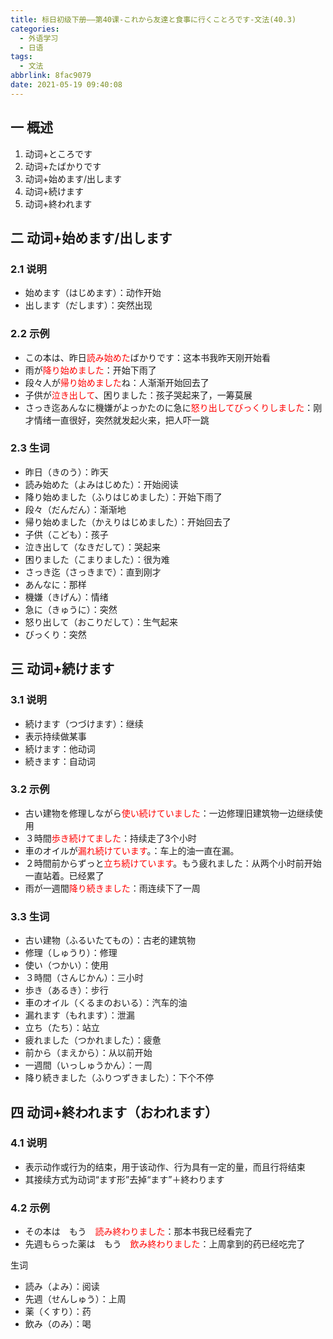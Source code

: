 ```yaml
---
title: 标日初级下册——第40课-これから友達と食事に行くことろです-文法(40.3)
categories:
  - 外语学习
  - 日语
tags:
  - 文法
abbrlink: 8fac9079
date: 2021-05-19 09:40:08
---
```

## 一 概述

1. 动词+ところです
2. 动词+たばかりです
3. 动词+始めます/出します
4. 动词+続けます
5. 动词+終われます

<!--more-->

## 二 动词+始めます/出します

### 2.1 说明

* 始めます（はじめます）：动作开始
* 出します（だします）：突然出现

### 2.2 示例

* この本は、昨日<font color=red>読み始めた</font>ばかりです：这本书我昨天刚开始看
* 雨が<font color=red>降り始めました</font>：开始下雨了
* 段々人が<font color=red>帰り始めました</font>ね：人渐渐开始回去了
* 子供が<font color=red>泣き出して</font>、困りました：孩子哭起来了，一筹莫展
* さっき迄あんなに機嫌がよっかたのに急に<font color=red>怒り出してびっくりしました</font>：刚才情绪一直很好，突然就发起火来，把人吓一跳

### 2.3 生词

* 昨日（きのう）：昨天
* 読み始めた（よみはじめた）：开始阅读
* 降り始めました（ふりはじめました）：开始下雨了
* 段々（だんだん）：渐渐地
* 帰り始めました（かえりはじめました）：开始回去了
* 子供（こども）：孩子
* 泣き出して（なきだして）：哭起来
* 困りました（こまりました）：很为难
* さっき迄（さっきまで）：直到刚才
* あんなに：那样
* 機嫌（きげん）：情绪
* 急に（きゅうに）：突然
* 怒り出して（おこりだして）：生气起来
* びっくり：突然

## 三 动词+続けます

### 3.1 说明

* 続けます（つづけます）：继续
* 表示持续做某事
* 続けます：他动词
* 続きます：自动词

### 3.2 示例

* 古い建物を修理しながら<font color=red>使い続けていました</font>：一边修理旧建筑物一边继续使用
* ３時間<font color=red>歩き続けてました</font>：持续走了3个小时
* 車のオイルが<font color=red>漏れ続けています</font>。：车上的油一直在漏。
* ２時間前からずっと<font color=red>立ち続けています</font>。もう疲れました：从两个小时前开始一直站着。已经累了
* 雨が一週間<font color=red>降り続きました</font>：雨连续下了一周

### 3.3 生词

* 古い建物（ふるいたてもの）：古老的建筑物
* 修理（しゅうり）：修理
* 使い（つかい）：使用
* ３時間（さんじかん）：三小时
* 歩き（あるき）：步行
* 車のオイル（くるまのおいる）：汽车的油
* 漏れます（もれます）：泄漏
* 立ち（たち）：站立
* 疲れました（つかれました）：疲惫
* 前から（まえから）：从以前开始
* 一週間（いっしゅうかん）：一周
* 降り続きました（ふりつずきました）：下个不停

## 四 动词+終われます（おわれます）

### 4.1 说明

* 表示动作或行为的结束，用于该动作、行为具有一定的量，而且行将结束
* 其接续方式为动词“ます形”去掉“ます”＋終わります

### 4.2 示例

* その本は　もう　<font color=red>読み終わりました</font>：那本书我已经看完了
* 先週もらった薬は　もう　<font color=red>飲み終わりました</font>：上周拿到的药已经吃完了

生词

* 読み（よみ）：阅读
* 先週（せんしゅう）：上周
* 薬（くすり）：药
* 飲み（のみ）：喝